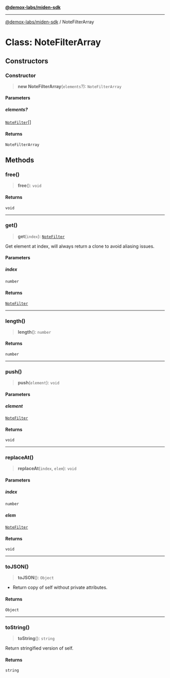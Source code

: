 [**@demox-labs/miden-sdk**](../README.md)

***

[@demox-labs/miden-sdk](../README.md) / NoteFilterArray

# Class: NoteFilterArray

## Constructors

### Constructor

> **new NoteFilterArray**(`elements`?): `NoteFilterArray`

#### Parameters

##### elements?

[`NoteFilter`](NoteFilter.md)[]

#### Returns

`NoteFilterArray`

## Methods

### free()

> **free**(): `void`

#### Returns

`void`

***

### get()

> **get**(`index`): [`NoteFilter`](NoteFilter.md)

Get element at index, will always return a clone to avoid aliasing issues.

#### Parameters

##### index

`number`

#### Returns

[`NoteFilter`](NoteFilter.md)

***

### length()

> **length**(): `number`

#### Returns

`number`

***

### push()

> **push**(`element`): `void`

#### Parameters

##### element

[`NoteFilter`](NoteFilter.md)

#### Returns

`void`

***

### replaceAt()

> **replaceAt**(`index`, `elem`): `void`

#### Parameters

##### index

`number`

##### elem

[`NoteFilter`](NoteFilter.md)

#### Returns

`void`

***

### toJSON()

> **toJSON**(): `Object`

* Return copy of self without private attributes.

#### Returns

`Object`

***

### toString()

> **toString**(): `string`

Return stringified version of self.

#### Returns

`string`
